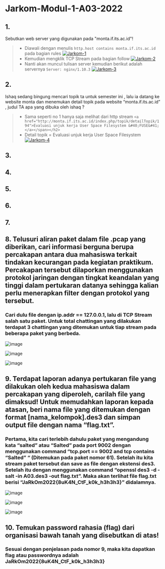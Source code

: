# Jarkom-Modul-1-A03-2022

## 1. 
Sebutkan web server yang digunakan pada "monta.if.its.ac.id"!
> - Diawali dengan menulis `http.host contains monta.if.its.ac.id` pada bagian rules
<a href="https://ibb.co/y5LWSTX"><img src="https://i.ibb.co/xGVJHvD/Jarkom-1.jpg" alt="Jarkom-1" border="0"></a>
> - Kemudian mengklik TCP Stream pada bagian follow
<a href="https://ibb.co/fFXBBvW"><img src="https://i.ibb.co/vqcggYW/Jarkom-2.jpg" alt="Jarkom-2" border="0"></a>
> - Nanti akan muncul tulisan server kemudian berikut adalah servernya `Server: nginx/1.10.3`
<a href="https://imgbb.com/"><img src="https://i.ibb.co/NYZVCYC/Jarkom-3.jpg" alt="Jarkom-3" border="0"></a>
## 2.
Ishaq sedang bingung mencari topik ta untuk semester ini , lalu ia datang ke website
monta dan menemukan detail topik pada website “monta.if.its.ac.id” , judul TA apa
yang dibuka oleh ishaq ?
> - Sama seperti no 1 hanya saja melihat dari http stream
`<a href="http://monta.if.its.ac.id/index.php/topik/detailTopik/194">Evaluasi unjuk
kerja User Space Filesystem &#40;FUSE&#41;</a></span></h2>`
>- Detail topik = Evaluasi unjuk kerja User Space Filesystem
<a href="https://ibb.co/VDDBkPP"><img src="https://i.ibb.co/RPPHJVV/Jarkom-4.jpg" alt="Jarkom-4" border="0"></a>
 
## 3.
## 4.
## 5.
## 6.
## 7.
## 8. Telusuri aliran paket dalam file .pcap yang diberikan, cari informasi berguna berupa percakapan antara dua mahasiswa terkait tindakan kecurangan pada kegiatan praktikum. Percakapan tersebut dilaporkan menggunakan protokol jaringan dengan tingkat keandalan yang tinggi dalam pertukaran datanya sehingga kalian perlu menerapkan filter dengan protokol yang tersebut.

### Cari dulu file dengan ip.addr == 127.0.0.1, lalu di TCP Stream salah satu paket. Untuk total chattingan yang dilakukan terdapat 3 chattingan yang ditemukan untuk tiap stream pada beberapa paket yang berbeda.

![image](https://user-images.githubusercontent.com/72655301/191980297-fe4d0c1e-ed85-4b8f-9194-85675dcd60a0.png)

![image](https://user-images.githubusercontent.com/72655301/191980353-3dbb5ecb-00a5-4350-988c-3926a892f107.png)

![image](https://user-images.githubusercontent.com/72655301/191980400-92175443-5103-4e4d-a35a-4008d39ecd45.png)


## 9. Terdapat laporan adanya pertukaran file yang dilakukan oleh kedua mahasiswa dalam percakapan yang diperoleh, carilah file yang dimaksud! Untuk memudahkan laporan kepada atasan, beri nama file yang ditemukan dengan format [nama_kelompok].des3 dan simpan output file dengan nama “flag.txt”.

### Pertama, kita cari terlebih dahulu paket yang mengandung kata “salted” atau “Salted” pada port 9002 dengan menggunakan command “tcp.port == 9002 and tcp contains “Salted” “ (Ditemukan pada paket nomor 61). Setelah itu kita stream paket tersebut dan save as file dengan ekstensi des3. Setelah itu dengan menggunakan command “openssl des3 -d -salt -in A03.des3 -out flag.txt”. Maka akan terlihat file flag.txt berisi “JaRkOm2022{8uK4N_CtF_k0k_h3h3h3}” didalamnya.

![image](https://user-images.githubusercontent.com/72655301/191980567-e87452a1-6b35-47eb-8fb0-7def17777da4.png)

![image](https://user-images.githubusercontent.com/72655301/191980594-26b720c4-f2b5-462a-b1e6-b210e9d11d7c.png)

![image](https://user-images.githubusercontent.com/72655301/191980622-9bdd1dfc-74b6-40b7-8f74-cbd4a1216bd6.png)


## 10. Temukan password rahasia (flag) dari organisasi bawah tanah yang disebutkan di atas!

### Sesuai dengan penjelasan pada nomor 9, maka kita dapatkan flag atau passwordnya adalah JaRkOm2022{8uK4N_CtF_k0k_h3h3h3}
